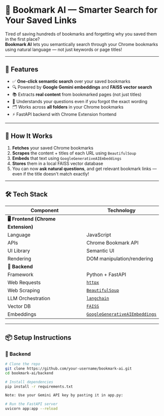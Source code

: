 # 🔖 Bookmark AI — Smarter Search for Your Saved Links

Tired of saving hundreds of bookmarks and forgetting why you saved them in the first place?  
**Bookmark AI** lets you semantically search through your Chrome bookmarks using natural language — not just keywords or page titles!

---

## 🌟 Features

- ✅ **One-click semantic search** over your saved bookmarks  
- 🔍 Powered by **Google Gemini embeddings** and **FAISS vector search**
- 📚 Extracts **real content** from bookmarked pages (not just titles)
- 🧠 Understands your questions even if you forgot the exact wording
- 🗂️ Works across **all folders** in your Chrome bookmarks
- ⚡ FastAPI backend with Chrome Extension frontend

---

## 🧠 How It Works

1. **Fetches** your saved Chrome bookmarks
2. **Scrapes** the content + titles of each URL using `BeautifulSoup`
3. **Embeds** that text using `GoogleGenerativeAIEmbeddings`
4. **Stores** them in a local FAISS vector database
5. You can now **ask natural questions**, and get relevant bookmark links — even if the title doesn't match exactly!

---

## 🛠️ Tech Stack

| **Component**                | **Technology**                                                                 |
|-----------------------------|---------------------------------------------------------------------------------|
| **🖥️ Frontend (Chrome Extension)** |                                                                                 |
| Language                    | JavaScript                                                                     |
| APIs                        | Chrome Bookmark API                                                             |
| UI Library                  | Semantic UI                                                                     |
| Rendering                   | DOM manipulation/rendering                                                      |
| **🧠 Backend**              |                                                                                 |
| Framework                   | Python + FastAPI                                                                |
| Web Requests                | [`httpx`](https://www.python-httpx.org/)                                       |
| Web Scraping                | [`BeautifulSoup`](https://www.crummy.com/software/BeautifulSoup/)              |
| LLM Orchestration           | [`langchain`](https://www.langchain.com/)                                      |
| Vector DB                   | [`FAISS`](https://github.com/facebookresearch/faiss)                           |
| Embeddings                  | [`GoogleGenerativeAIEmbeddings`](https://python.langchain.com/docs/integrations/text_embedding/google_generative_ai/) |


---

## 📦 Setup Instructions

### 🔌 Backend

```bash
# Clone the repo
git clone https://github.com/your-username/bookmark-ai.git
cd bookmark-ai/backend

# Install dependencies
pip install -r requirements.txt

Note: Use your Gemini API key by pasting it in app.py:

# Run the FastAPI server
uvicorn app:app --reload
